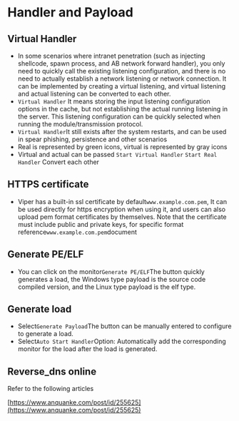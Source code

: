 # Handler and Payload

## Virtual Handler

+ In some scenarios where intranet penetration (such as injecting shellcode, spawn process, and AB network forward handler), you only need to quickly call the existing listening configuration, and there is no need to actually establish a network listening or network connection. It can be implemented by creating a virtual listening, and virtual listening and actual listening can be converted to each other.
+ `Virtual Handler` It means storing the input listening configuration options in the cache, but not establishing the actual running listening in the server. This listening configuration can be quickly selected when running the module/transmission protocol.
+ `Virtual Handler`It still exists after the system restarts, and can be used in spear phishing, persistence and other scenarios
+ Real  is represented by green icons, virtual  is represented by gray icons
+ Virtual  and actual  can be passed `Start Virtual Handler` `Start Real Handler` Convert each other

## HTTPS certificate

+ Viper has a built-in ssl certificate by default`www.example.com.pem`, It can be used directly for https encryption when using it, and users can also upload pem format certificates by themselves. Note that the certificate must include public and private keys, for specific format reference`www.example.com.pem`document

## Generate PE/ELF

+ You can click on the monitor`Generate PE/ELF`The button quickly generates a load, the Windows type payload is the source code compiled version, and the Linux type payload is the elf type.

## Generate load

+ Select`Generate Payload`The button can be manually entered to configure to generate a load.
+ Select`Auto Start Handler`Option: Automatically add the corresponding monitor for the load after the load is generated.

## Reverse_dns online

Refer to the following articles

[https://www.anquanke.com/post/id/255625](https://www.anquanke.com/post/id/255625)

